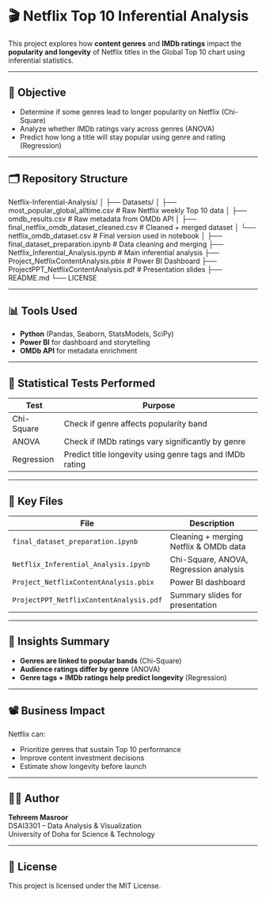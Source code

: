 # 🎬 Netflix Top 10 Inferential Analysis

This project explores how **content genres** and **IMDb ratings** impact the **popularity and longevity** of Netflix titles in the Global Top 10 chart using inferential statistics.

---

## 📌 Objective

- Determine if some genres lead to longer popularity on Netflix (Chi-Square)
- Analyze whether IMDb ratings vary across genres (ANOVA)
- Predict how long a title will stay popular using genre and rating (Regression)

---

## 🗂️ Repository Structure

Netflix-Inferential-Analysis/
│
├── Datasets/
│   ├── most_popular_global_alltime.csv             # Raw Netflix weekly Top 10 data
│   ├── omdb_results.csv                            # Raw metadata from OMDb API
│   ├── final_netflix_omdb_dataset_cleaned.csv      # Cleaned + merged dataset
│   └── netflix_omdb_dataset.csv                    # Final version used in notebook
│
├── final_dataset_preparation.ipynb                 # Data cleaning and merging
├── Netflix_Inferential_Analysis.ipynb              # Main inferential analysis
├── Project_NetflixContentAnalysis.pbix             # Power BI Dashboard
├── ProjectPPT_NetflixContentAnalysis.pdf           # Presentation slides
├── README.md
└── LICENSE

---

## 📊 Tools Used

- **Python** (Pandas, Seaborn, StatsModels, SciPy)
- **Power BI** for dashboard and storytelling
- **OMDb API** for metadata enrichment

---

## 🔬 Statistical Tests Performed

| Test        | Purpose                                                        |
|-------------|----------------------------------------------------------------|
| Chi-Square  | Check if genre affects popularity band                         |
| ANOVA       | Check if IMDb ratings vary significantly by genre             |
| Regression  | Predict title longevity using genre tags and IMDb rating      |

---

## 📁 Key Files

| File                                      | Description                            |
|-------------------------------------------|----------------------------------------|
| `final_dataset_preparation.ipynb`         | Cleaning + merging Netflix & OMDb data |
| `Netflix_Inferential_Analysis.ipynb`      | Chi-Square, ANOVA, Regression analysis |
| `Project_NetflixContentAnalysis.pbix`     | Power BI dashboard                     |
| `ProjectPPT_NetflixContentAnalysis.pdf`   | Summary slides for presentation        |

---

## 🧠 Insights Summary

- **Genres are linked to popular bands** (Chi-Square)
- **Audience ratings differ by genre** (ANOVA)
- **Genre tags + IMDb ratings help predict longevity** (Regression)

---

## 📽️ Business Impact

Netflix can:

- Prioritize genres that sustain Top 10 performance
- Improve content investment decisions
- Estimate show longevity before launch

---

## 👩‍💻 Author

**Tehreem Masroor**  
DSAI3301 – Data Analysis & Visualization  
University of Doha for Science & Technology

---

## 📜 License

This project is licensed under the MIT License.
